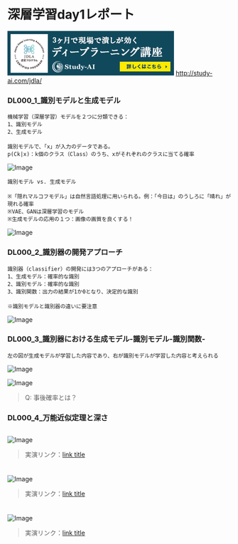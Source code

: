# 深層学習day1レポート

![Image](/bnr_jdla.png)
http://study-ai.com/jdla/


### DL000_1_識別モデルと生成モデル

```
機械学習（深層学習）モデルを２つに分類できる：
1、識別モデル
2、生成モデル

識別モデルで、「x」が入力のデータである。
p(Ck|x)：k個のクラス（Class）のうち、xがそれぞれのクラスに当てる確率
```
![Image](/DL000_1_識別モデルと生成モデル_02m15s.png)

```
識別モデル vs. 生成モデル

※「隠れマルコフモデル」は自然言語処理に用いられる。例：「今日は」のうしろに「晴れ」が現れる確率
※VAE、GANは深層学習のモデル
※生成モデルの応用の１つ：画像の画質を良くする！
```
![Image](/DL000_1_識別モデルと生成モデル_06m17s.png)


### DL000_2_識別器の開発アプローチ

```
識別器（classifier）の開発には3つのアプローチがある：
1、生成モデル：確率的な識別
2、識別モデル：確率的な識別
3、識別関数：出力の結果が1か0となり、決定的な識別

※識別モデルと識別器の違いに要注意
```
![Image](/DL000_2_識別器の開発アプローチ_09m00s.png)


### DL000_3_識別器における生成モデル-識別モデル-識別関数-
```
左の図が生成モデルが学習した内容であり、右が識別モデルが学習した内容と考えられる
```
![Image](/DL000_3_識別器における生成モデル-識別モデル-識別関数-04m00s.png)

![Image](/DL000_3_識別器における生成モデル-識別モデル-識別関数-07m21s.png)
> Q: 事後確率とは？


### DL000_4_万能近似定理と深さ

```
```
![Image](/.png)

> 実演リンク：[link title](https://)


### 

```
```
![Image](/.png)

> 実演リンク：[link title](https://)


### 

```
```
![Image](/.png)

> 実演リンク：[link title](https://)
